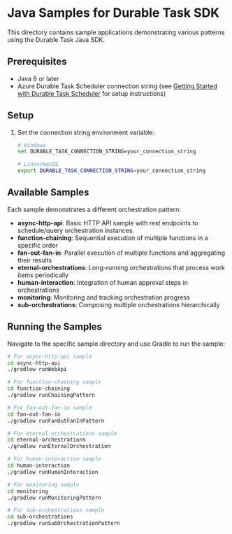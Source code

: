 # Java Samples for Durable Task SDK

This directory contains sample applications demonstrating various patterns using the Durable Task Java SDK.

## Prerequisites

- Java 8 or later
- Azure Durable Task Scheduler connection string (see [Getting Started with Durable Task Scheduler](https://learn.microsoft.com/en-us/azure/azure-functions/durable/durable-task-scheduler/develop-with-durable-task-scheduler?tabs=function-app-integrated-creation&pivots=az-cli) for setup instructions)

## Setup

1. Set the connection string environment variable:
   ```bash
   # Windows
   set DURABLE_TASK_CONNECTION_STRING=your_connection_string

   # Linux/macOS
   export DURABLE_TASK_CONNECTION_STRING=your_connection_string
   ```

## Available Samples

Each sample demonstrates a different orchestration pattern:

- **async-http-api**: Basic HTTP API sample with rest endpoints to schedule/query orchestration instances.
- **function-chaining**: Sequential execution of multiple functions in a specific order
- **fan-out-fan-in**: Parallel execution of multiple functions and aggregating their results
- **eternal-orchestrations**: Long-running orchestrations that process work items periodically
- **human-interaction**: Integration of human approval steps in orchestrations
- **monitoring**: Monitoring and tracking orchestration progress
- **sub-orchestrations**: Composing multiple orchestrations hierarchically

## Running the Samples

Navigate to the specific sample directory and use Gradle to run the sample:

```bash
# For async-http-api sample
cd async-http-api
./gradlew runWebApi

# For function-chaining sample
cd function-chaining
./gradlew runChainingPattern

# For fan-out-fan-in sample
cd fan-out-fan-in
./gradlew runFanOutFanInPattern

# For eternal-orchestrations sample
cd eternal-orchestrations
./gradlew runEternalOrchestration

# For human-interaction sample
cd human-interaction
./gradlew runHumanInteraction

# For monitoring sample
cd monitoring
./gradlew runMonitoringPattern

# For sub-orchestrations sample
cd sub-orchestrations
./gradlew runSubOrchestrationPattern
```